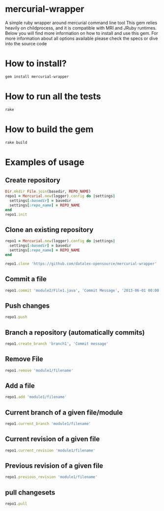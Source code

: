 mercurial-wrapper
=================

A simple ruby wrapper around mercurial command line tool
This gem relies heavily on childprocess, and it is compatible with MRI and JRuby runtimes.
Below you will find more information on how to install and use this gem. For more information about 
all options available please check the specs or dive into the source code 


# How to install?

```bash
gem install mercurial-wrapper
```

# How to run all the tests

```bash
rake
```

# How to build the gem
```bash
rake build
```

# Examples of usage

## Create repository
```ruby
Dir.mkdir File.join(basedir, REPO_NAME)
repo1 = Mercurial.new(logger).config do |settings|
  settings[:basedir] = basedir
  settings[:repo_name] = REPO_NAME
end
repo1.init
```

## Clone an existing repository
```ruby
repo1 = Mercurial.new(logger).config do |settings|
  settings[:basedir] = basedir
  settings[:repo_name] = REPO_NAME
end

repo1.clone 'https://github.com/datalex-opensource/mercurial-wrapper'
```

## Commit a file

```ruby
repo1.commit 'module2/File1.java', 'Commit Message', '2013-06-01 00:00:00' 
```

## Push changes

```ruby
repo1.push       
```

## Branch a repository (automatically commits)
```ruby
repo1.create_branch 'branch1', 'Commit message'
```

## Remove File
```ruby
repo1.remove 'module1/filename'
```

## Add a file
```ruby
repo1.add 'module1/filename'
```

## Current branch of a given file/module
```ruby
repo1.current_branch 'module1/filename'
```

## Current revision of a given file
```ruby
repo1.current_revision 'module1/filename'
```

## Previous revision of a given file
```ruby
repo1.previous_revision 'module1/filename'
```

## pull changesets
```ruby
repo1.pull 
```
